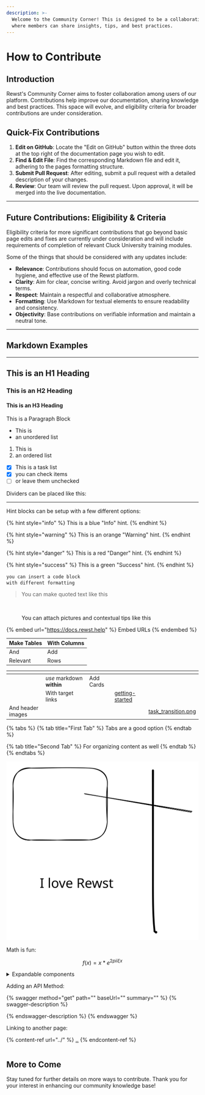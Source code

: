 ```yaml
---
description: >-
  Welcome to the Community Corner! This is designed to be a collaborative space
  where members can share insights, tips, and best practices.
---
```


# How to Contribute

## **Introduction**

Rewst's Community Corner aims to foster collaboration among users of our platform. Contributions help improve our documentation, sharing knowledge and best practices. This space will evolve, and eligibility criteria for broader contributions are under consideration.

## **Quick-Fix Contributions**

1. **Edit on GitHub**: Locate the "Edit on GitHub" button within the three dots at the top right of the documentation page you wish to edit.
2. **Find & Edit File**: Find the corresponding Markdown file and edit it, adhering to the pages formatting structure.
3. **Submit Pull Request**: After editing, submit a pull request with a detailed description of your changes.
4. **Review**: Our team will review the pull request. Upon approval, it will be merged into the live documentation.

***

## **Future Contributions: Eligibility & Criteria**

Eligibility criteria for more significant contributions that go beyond basic page edits and fixes are currently under consideration and will include requirements of completion of relevant Cluck University training modules.

Some of the things that should be considered with any updates include:

* **Relevance**: Contributions should focus on automation, good code hygiene, and effective use of the Rewst platform.
* **Clarity**: Aim for clear, concise writing. Avoid jargon and overly technical terms.
* **Respect**: Maintain a respectful and collaborative atmosphere.
* **Formatting**: Use Markdown for textual elements to ensure readability and consistency.
* **Objectivity**: Base contributions on verifiable information and maintain a neutral tone.

***

## **Markdown Examples**

***

## This is an H1 Heading

### This is an H2 Heading

#### This is an H3 Heading

This is a Paragraph Block

* This is
* an unordered list

1. This is
2. an ordered list

* [x] This is a task list
* [x] you can check items
* [ ] or leave them unchecked

Dividers can be placed like this:

***

Hint blocks can be setup with a few different options:

{% hint style="info" %}
This is a blue "Info" hint.
{% endhint %}

{% hint style="warning" %}
This is an orange "Warning" hint.
{% endhint %}

{% hint style="danger" %}
This is a red "Danger" hint.
{% endhint %}

{% hint style="success" %}
This is a green "Success" hint.
{% endhint %}

```django
you can insert a code block
with different formatting
```

> You can make quoted text like this

<figure><img src="https://images.unsplash.com/photo-1612170153139-6f881ff067e0?crop=entropy&#x26;cs=srgb&#x26;fm=jpg&#x26;ixid=M3wxOTcwMjR8MHwxfHNlYXJjaHwzfHxjaGlja2VufGVufDB8fHx8MTY5OTM3NDYyNnww&#x26;ixlib=rb-4.0.3&#x26;q=85" alt=""><figcaption><p>You can attach pictures and contextual tips like this</p></figcaption></figure>

{% embed url="https://docs.rewst.help" %}
Embed URLs
{% endembed %}

| Make Tables | With Columns |
| ----------- | ------------ |
| And         | Add          |
| Relevant    | Rows         |



<table data-view="cards"><thead><tr><th></th><th></th><th></th><th data-hidden data-card-target data-type="content-ref"></th><th data-hidden data-card-cover data-type="files"></th></tr></thead><tbody><tr><td></td><td><em>use</em> markdown <strong>within</strong></td><td>Add Cards</td><td></td><td></td></tr><tr><td></td><td>With target links</td><td></td><td><a href="../cluck-university/getting-started/">getting-started</a></td><td></td></tr><tr><td>And header images</td><td></td><td></td><td></td><td><a href="../.gitbook/assets/task_transition.png">task_transition.png</a></td></tr></tbody></table>

{% tabs %}
{% tab title="First Tab" %}
Tabs are a good option
{% endtab %}

{% tab title="Second Tab" %}
For organizing content as well
{% endtab %}
{% endtabs %}



<img src="../.gitbook/assets/file.excalidraw.svg" alt="Drawings can be added like this" class="gitbook-drawing">

Math is fun:

$$
f(x) = x * e^{2 pi i \xi x}
$$

<details>

<summary>Expandable components</summary>

Allow you to collapse content within the component

You can add images, code block, and lists

</details>

Adding an API Method:

{% swagger method="get" path="" baseUrl="" summary="" %}
{% swagger-description %}

{% endswagger-description %}
{% endswagger %}

Linking to another page:

{% content-ref url="../" %}
[..](../)
{% endcontent-ref %}

```mermaid
```

## **More to Come**

Stay tuned for further details on more ways to contribute. Thank you for your interest in enhancing our community knowledge base!
